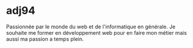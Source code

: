 # adj94
Passionnée par le monde du web et de l'informatique en générale. Je souhaite me former en développement web pour en faire mon métier mais aussi ma passion a temps plein.
